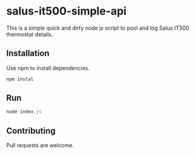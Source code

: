 # salus-it500-simple-api

This is a simple quick and dirty node js script to pool and log Salus IT500 thermostat details.

## Installation

Use npm to install dependencies.

```bash
npm instal
```

## Run

```js
node index.js
```

## Contributing
Pull requests are welcome.